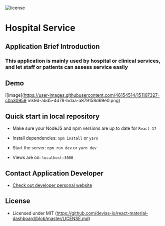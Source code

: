 ![license](https://img.shields.io/badge/license-MIT-blue.svg)

# Hospital Service

## Application Brief Introduction
### This application is mainly used by hospital or clinical services, and let staff or patients can assess service easily

## Demo

![image](https://user-images.githubusercontent.com/46154514/151107327-c0a30959 mk9d-abd5-4d78-bdaa-a879158d69e0.png)
 
## Quick start in local repository

- Make sure your NodeJS and npm versions are up to date for `React 17`

- Install dependencies: `npm install` or `yarn`

- Start the server: `npm run dev` or `yarn dev`

- Views are on: `localhost:3000`

## Contact Application Developer

- [Check out developer personal website](https://jeremyhuang-portfolio.netlify.app/)

## License

- Licensed under MIT (https://github.com/devias-io/react-material-dashboard/blob/master/LICENSE.md)

